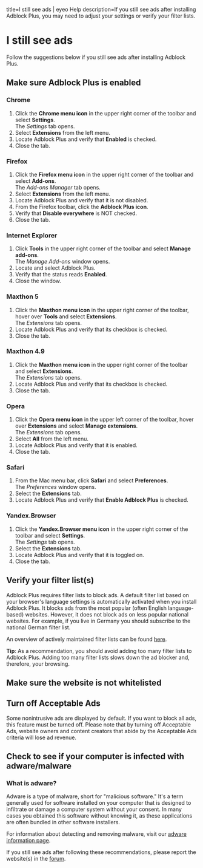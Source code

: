 title=I still see ads | eyeo Help
description=If you still see ads after installing Adblock Plus, you may need to adjust your settings or verify your filter lists.

# I still see ads

Follow the suggestions below if you still see ads after installing Adblock Plus.

## Make sure Adblock Plus is enabled

### Chrome

1. Click the **Chrome menu icon** in the upper right corner of the toolbar and select **Settings**.
<br>The *Settings* tab opens.
2. Select **Extensions** from the left menu.
3. Locate Adblock Plus and verify that **Enabled** is checked.
4. Close the tab.

### Firefox

1. Click the **Firefox menu icon** in the upper right corner of the toolbar and select **Add-ons**.
<br>The *Add-ons Manager* tab opens.
2. Select **Extensions** from the left menu.
3. Locate Adblock Plus and verify that it is not disabled.
4. From the Firefox toolbar, click the **Adblock Plus icon**.
5. Verify that **Disable everywhere** is NOT checked.
6. Close the tab.

### Internet Explorer

1. Click **Tools** in the upper right corner of the toolbar and select **Manage add-ons**.
<br>The *Manage Add-ons* window opens.
2. Locate and select Adblock Plus.
3. Verify that the status reads **Enabled**.
4. Close the window.

### Maxthon 5

1. Click the **Maxthon menu icon** in the upper right corner of the toolbar, hover over **Tools** and select **Extensions**.
<br>The *Extensions* tab opens.
2. Locate Adblock Plus and verify that its checkbox is checked.
3. Close the tab.

### Maxthon 4.9

1. Click the **Maxthon menu icon** in the upper right corner of the toolbar and select **Extensions**.
<br>The *Extensions* tab opens.
2. Locate Adblock Plus and verify that its checkbox is checked.
3. Close the tab.

### Opera

1. Click the **Opera menu icon** in the upper left corner of the toolbar, hover over **Extensions** and select **Manage extensions**.
<br>The *Extensions* tab opens.
2. Select **All** from the left menu.
3. Locate Adblock Plus and verify that it is enabled.
4. Close the tab.

### Safari

1. From the Mac menu bar, click **Safari** and select **Preferences**.
<br>The *Preferences* window opens.
2. Select the **Extensions** tab.
3. Locate Adblock Plus and verify that **Enable Adblock Plus** is checked.

### Yandex.Browser

1. Click the **Yandex.Browser menu icon** in the upper right corner of the toolbar and select **Settings**.
<br>The *Settings* tab opens.
2. Select the **Extensions** tab.
3. Locate Adblock Plus and verify that it is toggled on.
4. Close the tab.

## Verify your filter list(s)

Adblock Plus requires filter lists to block ads. A default filter list based on your browser's language settings is automatically activated when you install Adblock Plus. It blocks ads from the most popular (often English language-based) websites. However, it does not block ads on less popular national websites. For example, if you live in Germany you should subscribe to the national German filter list.

An overview of actively maintained filter lists can be found [here](https://adblockplus.org/en/subscriptions).

**Tip**: As a recommendation, you should avoid adding too many filter lists to Adblock Plus. Adding too many filter lists slows down the ad blocker and, therefore, your browsing.

## Make sure the website is not whitelisted

<? include removewhitelist-chrome ?>
<? include removewhitelist-firefox ?>
<? include removewhitelist-internetexplorer ?>
<? include removewhitelist-adblockplusforios ?>
<? include removewhitelist-maxthon ?>
<? include removewhitelist-opera ?>
<? include removewhitelist-safari ?>
<? include removewhitelist-yandexbrowser ?>

## Turn off Acceptable Ads

Some nonintrusive ads are displayed by default. If you want to block all ads, this feature must be turned off. Please note that by turning off Acceptable Ads, website owners and content creators that abide by the Acceptable Ads criteria will lose ad revenue.

<? include blockads-chrome ?>
<? include blockads-firefox ?>
<? include blockads-internetexplorer ?>
<? include blockads-adblockplusforios ?>
<? include blockads-maxthon ?>
<? include blockads-opera ?>
<? include blockads-safari ?>
<? include blockads-samsung ?>
<? include blockads-yandexbrowser ?>

## Check to see if your computer is infected with adware/malware

### What is adware?

Adware is a type of malware, short for "malicious software." It's a term generally used for software installed on your computer that is designed to infiltrate or damage a computer system without your consent. In many cases you obtained this software without knowing it, as these applications are often bundled in other software installers.

For information about detecting and removing malware, visit our [adware information page](https://adblockplus.org/adware).

If you still see ads after following these recommendations, please report the website(s) in the [forum](https://adblockplus.org/forum/).
